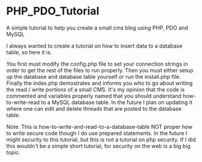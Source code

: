# PHP_PDO_Tutorial
A simple tutorial to help you create a small cms blog using PHP, PDO and MySQL

I always wanted to create a tutorial on how to insert data to a database table, so here it is.

You first must modify the config.php file to set your connection strings in order to get the rest of the files to run properly. Then you must either setup up the database and database table yourself or run the install.php file. Finally the index.php demostrates and informs you who to go about writing the read / write portions of a small CMS. It's my opinion that the code is commented and variables properly named that you should understand how-to-write-read to a MySQL database table. In the future I plan on updating it where one can edit and delete threads that are posted to the database table. 


Note: This is how-to-write-and-read-to-a-database-table NOT proper how to write secure code though I do use prepared statements. In the future I might security to this tutorial, but this is not a tutorial on php security. If I did this wouldn't be a simple short tutorial, for security on the web is a big big topic. 
